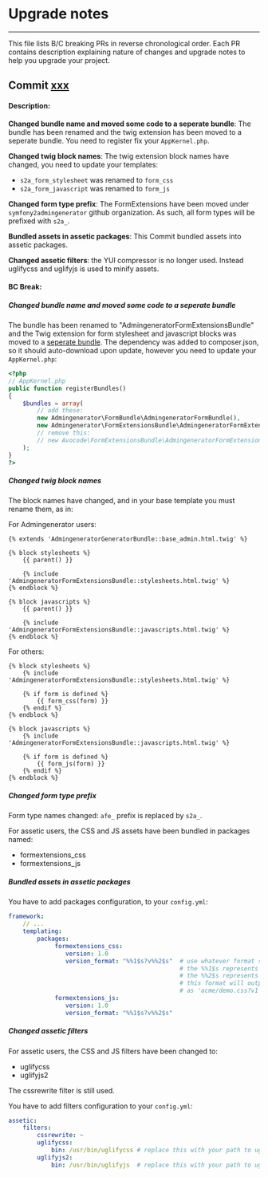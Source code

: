 # Upgrade notes
----------------------------------------------------

This file lists B/C breaking PRs in reverse chronological order. Each PR contains 
description explaining nature of changes and upgrade notes to help you upgrade your 
project.

## Commit [xxx][xxx]

[xxx]: https://github.com/symfony2admingenerator/FormExtensions/commit/xxx

#### Description:

**Changed bundle name and moved some code to a seperate bundle**: The bundle has been renamed and the twig extension has been moved to a seperate bundle. You need to register fix your `AppKernel.php`.

**Changed twig block names**: The twig extension block names have changed, you need to update your templates:

* `s2a_form_stylesheet` was renamed to `form_css`
* `s2a_form_javascript` was renamed to `form_js`

**Changed form type prefix**: The FormExtensions have been moved under `symfony2admingenerator` github organization. As such, all form types will be prefixed with `s2a_`.

**Bundled assets in assetic packages**: This Commit bundled assets into assetic packages.

**Changed assetic filters**: the YUI compressor is no longer used. Instead uglifycss and uglifyjs is used to minify assets.

[form-bundle]: https://github.com/symfony2admingenerator/FormBundle

#### BC Break:

##### Changed bundle name and moved some code to a seperate bundle

The bundle has been renamed to "AdmingeneratorFormExtensionsBundle" and the Twig extension for form stylesheet and javascript blocks was moved to a [seperate bundle][form-bundle]. The dependency was added to composer.json, so it should auto-download upon update, however you need to update your `AppKernel.php`:

```php
<?php
// AppKernel.php
public function registerBundles()
{
    $bundles = array(
        // add these:
        new Admingenerator\FormBundle\AdmingeneratorFormBundle(),
        new Admingenerator\FormExtensionsBundle\AdmingeneratorFormExtensionsBundle(),
        // remove this:
        // new Avocode\FormExtensionsBundle\AdmingeneratorFormExtensionsBundle(),
    );
}
?>
```

##### Changed twig block names

The block names have changed, and in your base template you must rename them, as in:

For Admingenerator users:

```html+django
{% extends 'AdmingeneratorGeneratorBundle::base_admin.html.twig' %}

{% block stylesheets %}
    {{ parent() }}

    {% include 'AdmingeneratorFormExtensionsBundle::stylesheets.html.twig' %}
{% endblock %}

{% block javascripts %}
    {{ parent() }}

    {% include 'AdmingeneratorFormExtensionsBundle::javascripts.html.twig' %}
{% endblock %}
```

For others:

```html+django
{% block stylesheets %}
    {% include 'AdmingeneratorFormExtensionsBundle::stylesheets.html.twig' %}
    
    {% if form is defined %}
        {{ form_css(form) }}
    {% endif %}
{% endblock %}

{% block javascripts %}
    {% include 'AdmingeneratorFormExtensionsBundle::javascripts.html.twig' %}
    
    {% if form is defined %}
        {{ form_js(form) }}
    {% endif %}
{% endblock %}
```

##### Changed form type prefix

Form type names changed: `afe_` prefix is replaced by `s2a_`.

For assetic users, the CSS and JS assets have been bundled in packages named:
* formextensions_css
* formextensions_js


##### Bundled assets in assetic packages

You have to add packages configuration, to your `config.yml`:

```yaml
framework:
    // ...
    templating:
        packages:
             formextensions_css:
                version: 1.0
                version_format: "%%1$s?v%%2$s"  # use whatever format suits you
                                                # the %%1$s represents asset output path
                                                # the %%2$s represents version number
                                                # this format will output 'acme/demo.css'
                                                # as 'acme/demo.css?v1'
             formextensions_js:
                version: 1.0
                version_format: "%%1$s?v%%2$s"
```

##### Changed assetic filters

For assetic users, the CSS and JS filters have been changed to:
* uglifycss
* uglifyjs2

The cssrewrite filter is still used.

You have to add filters configuration to your `config.yml`:

```yaml
assetic:
    filters:
        cssrewrite: ~
        uglifycss:
            bin: /usr/bin/uglifycss # replace this with your path to uglifycss
        uglifyjs2:
            bin: /usr/bin/uglifyjs  # replace this with your path to uglifyjs
```
